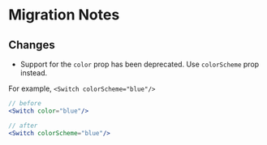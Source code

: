 # Migration Notes

## Changes

- Support for the `color` prop has been deprecated. Use `colorScheme` prop
  instead.

For example, `<Switch colorScheme="blue"/>`

```jsx
// before
<Switch color="blue"/>

// after
<Switch colorScheme="blue"/>
```
